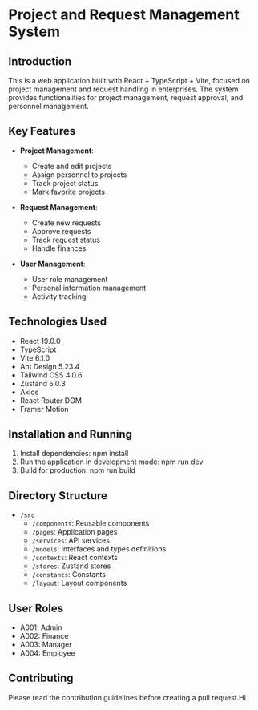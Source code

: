 # Project and Request Management System

## Introduction
This is a web application built with React + TypeScript + Vite, focused on project management and request handling in enterprises. The system provides functionalities for project management, request approval, and personnel management.

## Key Features
- **Project Management**:
  - Create and edit projects
  - Assign personnel to projects
  - Track project status
  - Mark favorite projects

- **Request Management**:
  - Create new requests
  - Approve requests
  - Track request status
  - Handle finances

- **User Management**:
  - User role management
  - Personal information management
  - Activity tracking

## Technologies Used
- React 19.0.0
- TypeScript
- Vite 6.1.0
- Ant Design 5.23.4
- Tailwind CSS 4.0.6
- Zustand 5.0.3
- Axios
- React Router DOM
- Framer Motion

## Installation and Running
1. Install dependencies:
npm install
2. Run the application in development mode:
npm run dev
3. Build for production:
npm run build

## Directory Structure
- `/src`
  - `/components`: Reusable components
  - `/pages`: Application pages
  - `/services`: API services
  - `/models`: Interfaces and types definitions
  - `/contexts`: React contexts
  - `/stores`: Zustand stores
  - `/constants`: Constants
  - `/layout`: Layout components

## User Roles
- A001: Admin
- A002: Finance
- A003: Manager
- A004: Employee

## Contributing
Please read the contribution guidelines before creating a pull request.Hi
